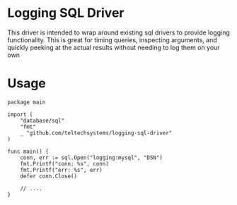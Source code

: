 Logging SQL Driver
==================

This driver is intended to wrap around existing sql drivers to provide logging functionality. This is great for timing
queries, inspecting arguments, and quickly peeking at the actual results without needing to log them on your own

Usage
=====
```
package main

import (
	"database/sql"
	"fmt"
	_ "github.com/teltechsystems/logging-sql-driver"
)

func main() {
	conn, err := sql.Open("logging:mysql", "DSN")
	fmt.Printf("conn: %s", conn)
	fmt.Printf("err: %s", err)
	defer conn.Close()

	// ....
}
```
